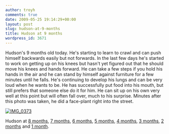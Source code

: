 ```yaml
---
author: troyh
comments: true
date: 2009-05-25 19:14:29+00:00
layout: post
slug: hudson-at-9-months
title: Hudson at 9 months
wordpress_id: 3671
---
```


Hudson's 9 months old today. He's starting to learn to crawl and can push himself backwards easily but not forwards. In the last few days he's started to work on getting up on his knees but hasn't yet figured out that he should move his knees and hands forward. He can take a few steps if you hold his hands in the air and he can stand by himself against furniture for a few minutes until he falls. He's continuing to develop his lungs and can be very loud when he wants to be. He has successfully put food into his mouth, but still prefers that someone else do it for him. He can sit up on his own very well at this point but will often fall over, much to his surprise. Minutes after this photo was taken, he did a face-plant right into the street.

[![IMG_0373](http://farm4.static.flickr.com/3386/3566610116_b87958d01f.jpg)](http://www.flickr.com/photos/troyh/3566610116/)

Hudson at [8 months](http://troyandgay.com/blog/2009/04/25/hudsons-8-months-old/), [7 months](../2009/03/25/hudsons-7-months-old/), [6 months](../2009/02/25/hudsons-half-birthday/), [5 months](../2009/01/25/hudson-at-5-months/), [4 months](../2008/12/25/hudsons-4-months-old/), [3 months](../2008/11/25/hudson-is-3-months-old/), [2 months](../2008/10/25/hudsons-two-months-old/) and [1 month](../2008/09/25/hudson-at-1-month/).
